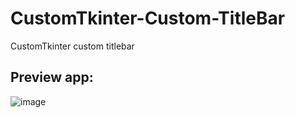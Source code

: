 # CustomTkinter-Custom-TitleBar
CustomTkinter custom titlebar

## Preview app:
![image](https://github.com/user-attachments/assets/dde4a0dc-d263-4492-814b-86a4f69b7a81)
